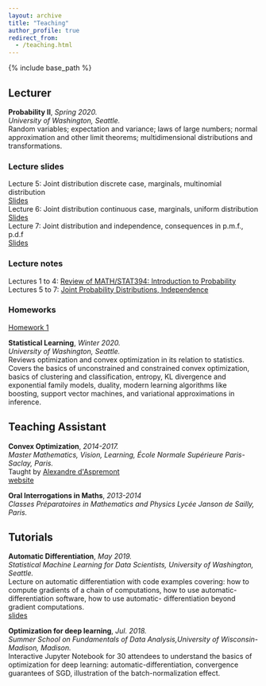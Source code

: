 ```yaml
---
layout: archive
title: "Teaching"
author_profile: true
redirect_from:
  - /teaching.html
---
```


{% include base_path %}

## Lecturer  
**Probability II**,  *Spring 2020.*  
*University of Washington, Seattle.*  
Random variables; expectation and variance; laws of large numbers; normal approximation and
other limit theorems; multidimensional distributions and transformations.   

### Lecture slides
Lecture 5: Joint distribution discrete case,  marginals, multinomial distribution    
[Slides](/files/lec5.pdf)       
Lecture 6: Joint distribution continuous case,  marginals, uniform distribution   
[Slides](/files/lec6.pdf)    
Lecture 7: Joint distribution and independence, consequences in p.m.f., p.d.f    
[Slides](/files/lec7.pdf)    


### Lecture notes
Lectures 1 to 4: [Review of MATH/STAT394: Introduction to Probability](/files/week1.pdf)    
Lectures 5 to 7: [Joint Probability Distributions, Independence](/files/week2.pdf)   

### Homeworks
[Homework 1](/files/hw1.pdf)


**Statistical Learning**,  *Winter 2020.*  
*University of Washington, Seattle.*  
Reviews optimization and convex optimization in its relation to statistics. Covers the basics
of unconstrained and constrained convex optimization, basics of clustering and classification,
entropy, KL divergence and exponential family models, duality, modern learning algorithms like
boosting, support vector machines, and variational approximations in inference.

## Teaching Assistant  
**Convex Optimization**,  *2014-2017.*   
*Master Mathematics, Vision, Learning, École Normale Supérieure Paris-Saclay, Paris.*  
Taught by [Alexandre d'Aspremont](https://www.di.ens.fr/~aspremon)   
[website](https://www.di.ens.fr/~aspremon/OptConvexeM2.html)  

**Oral Interrogations in Maths**,  *2013-2014*   
*Classes Préparatoires in Mathematics and Physics Lycée Janson de Sailly, Paris.*  

## Tutorials  
**Automatic Differentiation**,  *May 2019.*  
*Statistical Machine Learning for Data Scientists, University of Washington, Seattle.*     
Lecture on automatic differentiation with code examples covering: how to compute gradients of
a chain of computations, how to use automatic-differentiation software, how to use automatic-
differentiation beyond gradient computations.  
[slides](/files/autodiff.pdf)

**Optimization for deep learning**,  *Jul. 2018.*  
*Summer School on Fundamentals of Data Analysis,University of Wisconsin-Madison, Madison.*    
Interactive Jupyter Notebook for 30 attendees to understand the basics of optimization for
deep learning: automatic-differentiation, convergence guarantees of SGD, illustration of the
batch-normalization effect.
